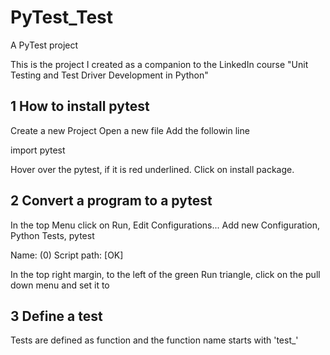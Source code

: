 # PyTest_Test
A PyTest project

This is the project I created as a companion to the LinkedIn course "Unit Testing and Test Driver Development in Python" 

## 1 How to install pytest 

Create a new Project
Open a new file
Add the followin line

import pytest

Hover over the pytest, if it is red underlined. 
Click on install package. 

## 2 Convert a program to a pytest

In the top Menu click on Run, Edit Configurations... 
Add new Configuration, Python Tests, pytest

Name: <MyName> 
(0) Script path: <my file> 
[OK]
  
In the top right margin, to the left of the green Run triangle, click on the pull down menu and set it to <MyName>
  
## 3 Define a test

Tests are defined as function and the function name starts with 'test_'


 

